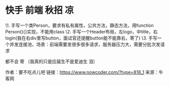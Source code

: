 # 快手 前端 秋招 凉

\1. 手写一个类Person，要求有私有属性，公共方法，静态方法，用function Person(){}实现，不能用class
\2. 手写一个Header布局，左logo，中title，右login(我在右div里写button，面试官还提醒button能不能靠右，寄了)
\3. 手写一个并发连接池，场景：前端需要发很多很多请求，服务器压力大，需要分批次发请求

都不会 寄 （我真的只是应届生不是爱迪生 泪）



作者：要不吃点儿吧
链接：https://www.nowcoder.com/?type=818_1
来源：牛客网